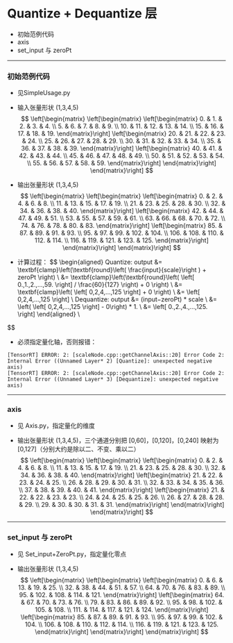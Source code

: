 # Quantize + Dequantize 层
+ 初始范例代码
+ axis
+ set_input 与 zeroPt

---
### 初始范例代码
+ 见SimpleUsage.py

+ 输入张量形状 (1,3,4,5)
$$
\left[\begin{matrix}
    \left[\begin{matrix}
        \left[\begin{matrix}
             0. &  1. &  2. &  3. &  4. \\
             5. &  6. &  7. &  8. &  9. \\
            10. & 11. & 12. & 13. & 14. \\
            15. & 16. & 17. & 18. & 19.
        \end{matrix}\right]
        \left[\begin{matrix}
            20. & 21. & 22. & 23. & 24. \\
            25. & 26. & 27. & 28. & 29. \\
            30. & 31. & 32. & 33. & 34. \\
            35. & 36. & 37. & 38. & 39.
        \end{matrix}\right]
        \left[\begin{matrix}
            40. & 41. & 42. & 43. & 44. \\
            45. & 46. & 47. & 48. & 49. \\
            50. & 51. & 52. & 53. & 54. \\
            55. & 56. & 57. & 58. & 59.
        \end{matrix}\right]
    \end{matrix}\right]
\end{matrix}\right]
$$

+ 输出张量形状 (1,3,4,5)
$$
\left[\begin{matrix}
    \left[\begin{matrix}
        \left[\begin{matrix}
              0. &   2. &   4. &   6. &   8. \\
             11. &  13. &  15. &  17. &  19. \\
             21. &  23. &  25. &  28. &  30. \\
             32. &  34. &  36. &  38. &  40.
        \end{matrix}\right]
        \left[\begin{matrix}
             42. &  44. &  47. &  49. &  51. \\
             53. &  55. &  57. &  59. &  61. \\
             63. &  66. &  68. &  70. &  72. \\
             74. &  76. &  78. &  80. &  83.
        \end{matrix}\right]
        \left[\begin{matrix}
             85. &  87. &  89. &  91. &  93. \\
             95. &  97. &  99. & 102. & 104. \\
            106. & 108. & 110. & 112. & 114. \\
            116. & 119. & 121. & 123. & 125.
        \end{matrix}\right]
    \end{matrix}\right]
\end{matrix}\right]
$$

+ 计算过程：
$$
\begin{aligned}
Quantize: output    &= \textbf{clamp}\left(\textbf{round}\left( \frac{input}{scale}\right ) + zeroPt \right) \\
                    &= \textbf{clamp}\left(\textbf{round}\left( \left[ 0.,1.,2.,...,59. \right] / \frac{60}{127} \right) + 0 \right) \\
                    &= \textbf{clamp}\left( \left[ 0,2,4,...,125 \right] + 0 \right) \\
                    &= \left[ 0,2,4,...,125 \right]
\\
Dequantize: output  &= (input−zeroPt) * scale \\
                    &= \left( \left[ 0,2,4,...,125 \right] - 0\right) * 1. \\
                    &= \left[ 0.,2.,4.,...,125. \right]
\end{aligned}
\\

$$

+ 必须指定量化轴，否则报错：
```
[TensorRT] ERROR: 2: [scaleNode.cpp::getChannelAxis::20] Error Code 2: Internal Error ((Unnamed Layer* 2) [Quantize]: unexpected negative axis)
[TensorRT] ERROR: 2: [scaleNode.cpp::getChannelAxis::20] Error Code 2: Internal Error ((Unnamed Layer* 3) [Dequantize]: unexpected negative axis)
```

---
### axis
+ 见 Axis.py，指定量化的维度

+ 输出张量形状 (1,3,4,5)，三个通道分别把 [0,60]，[0,120]，[0,240] 映射为 [0,127]（分别大约是除以二、不变、乘以二）
$$
\left[\begin{matrix}
    \left[\begin{matrix}
        \left[\begin{matrix}
              0. &   2. &   4. &   6. &   8. \\
             11. &  13. &  15. &  17. &  19. \\
             21. &  23. &  25. &  28. &  30. \\
             32. &  34. &  36. &  38. &  40.
        \end{matrix}\right]
        \left[\begin{matrix}
             21. & 22. & 23. & 24. & 25. \\
             26. & 28. & 29. & 30. & 31. \\
             32. & 33. & 34. & 35. & 36. \\
             37. & 38. & 39. & 40. & 41.
        \end{matrix}\right]
        \left[\begin{matrix}
             21. & 22. & 22. & 23. & 23. \\
             24. & 24. & 25. & 25. & 26. \\
             26. & 27. & 28. & 28. & 29. \\
             29. & 30. & 30. & 31. & 31.
        \end{matrix}\right]
    \end{matrix}\right]
\end{matrix}\right]
$$

---
### set_input 与 zeroPt
+ 见 Set_input+ZeroPt.py，指定量化零点

+ 输出张量形状 (1,3,4,5)
$$
\left[\begin{matrix}
    \left[\begin{matrix}
        \left[\begin{matrix}
              0. &   6. &  13. &  19. &  25. \\
             32. &  38. &  44. &  51. &  57. \\
             64. &  70. &  76. &  83. &  89. \\
             95. & 102. & 108. & 114. & 121.
        \end{matrix}\right]
        \left[\begin{matrix}
             64. &  67. &  70. &  73. &  76. \\
             79. &  83. &  86. &  89. &  92. \\
             95. &  98. & 102. & 105. & 108. \\
            111. & 114. & 117. & 121. & 124.
        \end{matrix}\right]
        \left[\begin{matrix}
             85. &  87. &  89. &  91. &  93. \\
             95. &  97. &  99. & 102. & 104. \\
            106. & 108. & 110. & 112. & 114. \\
            116. & 119. & 121. & 123. & 125.
        \end{matrix}\right]
    \end{matrix}\right]
\end{matrix}\right]
$$